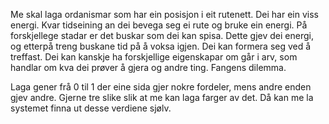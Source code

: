 Me skal laga ordanismar som har ein posisjon i eit rutenett. Dei har ein viss energi. Kvar tidseining an dei bevega seg ei rute og bruke ein energi. På forskjellege stadar er det buskar som dei kan spisa. Dette gjev dei energi, og etterpå treng buskane tid på å voksa igjen. Dei kan formera seg ved å treffast. Dei kan kanskje ha forskjellige eigenskapar om går i arv, som handlar om kva dei prøver å gjera og andre ting. Fangens dilemma.

Laga gener frå 0 til 1 der eine sida gjer nokre fordeler, mens andre enden gjev andre. Gjerne tre slike slik at me kan laga farger av det. Då kan me la systemet finna ut desse verdiene sjølv.